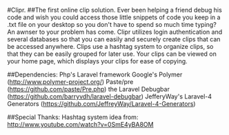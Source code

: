 #Clipr.
##The first online clip solution.
Ever been helping a friend debug his code and wish you could access those little snippets of code you keep in a .txt file on your desktop so you don't have to spend so much time typing?  An awnser to your problem has come.  Clipr utilizes login authentication and several databases so that you can easily and securely create clips that can be accessed anywhere.  Clips use a hashtag system to organize clips, so that they can be easily grouped for later use.  Your clips can be viewed on your home page, which displays your clips for ease of copying.

##Dependencies:
 Php's Laravel framework
 Google's Polymer (http://www.polymer-project.org/)
 Paste/pre (https://github.com/paste/Pre.php)
 the Laravel Debugbar (https://github.com/barryvdh/laravel-debugbar)
 JefferyWay's Laravel-4 Generators (https://github.com/JeffreyWay/Laravel-4-Generators)
 
 ##Special Thanks:
 Hashtag system idea from: http://www.youtube.com/watch?v=0SmE4yBA8OM
